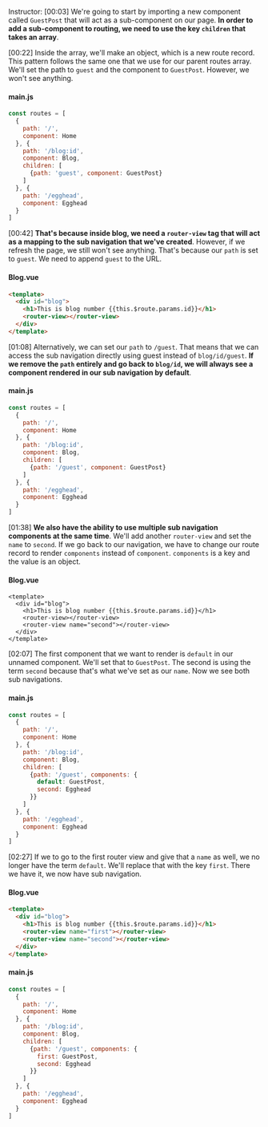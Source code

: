 Instructor: [00:03] We're going to start by importing a new component called `GuestPost` that will act as a sub-component on our page. **In order to add a sub-component to routing, we need to use the key `children` that takes an array**.

[00:22] Inside the array, we'll make an object, which is a new route record. This pattern follows the same one that we use for our parent routes array. We'll set the path to `guest` and the component to `GuestPost`. However, we won't see anything.

#### main.js

```js
const routes = [
  {
    path: '/',
    component: Home
  }, {
    path: '/blog:id',
    component: Blog,
    children: [
      {path: 'guest', component: GuestPost}
    ]
  }, {
    path: '/egghead',
    component: Egghead
  }
]
```

[00:42] **That's because inside blog, we need a `router-view` tag that will act as a mapping to the sub navigation that we've created**. However, if we refresh the page, we still won't see anything. That's because our `path` is set to `guest`. We need to append `guest` to the URL.

#### Blog.vue

```html
<template>
  <div id="blog">
    <h1>This is blog number {{this.$route.params.id}}</h1>
    <router-view></router-view>
  </div>
</template>
```

[01:08] Alternatively, we can set our `path` to `/guest`. That means that we can access the sub navigation directly using guest instead of `blog/id/guest`. **If we remove the `path` entirely and go back to `blog/id`, we will always see a component rendered in our sub navigation by default**.

#### main.js

```js
const routes = [
  {
    path: '/',
    component: Home
  }, {
    path: '/blog:id',
    component: Blog,
    children: [
      {path: '/guest', component: GuestPost}
    ]
  }, {
    path: '/egghead',
    component: Egghead
  }
]
```

[01:38] **We also have the ability to use multiple sub navigation components at the same time**. We'll add another `router-view` and set the `name` to `second`. If we go back to our navigation, we have to change our route record to render `components` instead of `component`. `components` is a key and the value is an object.

#### Blog.vue

```
<template>
  <div id="blog">
    <h1>This is blog number {{this.$route.params.id}}</h1>
    <router-view></router-view>
    <router-view name="second"></router-view>
  </div>
</template>
```

[02:07] The first component that we want to render is `default` in our unnamed component. We'll set that to `GuestPost`. The second is using the term `second` because that's what we've set as our `name`. Now we see both sub navigations.

#### main.js

```js
const routes = [
  {
    path: '/',
    component: Home
  }, {
    path: '/blog:id',
    component: Blog,
    children: [
      {path: '/guest', components: {
        default: GuestPost,
        second: Egghead
      }}
    ]
  }, {
    path: '/egghead',
    component: Egghead
  }
]
```

[02:27] If we to go to the first router view and give that a `name` as well, we no longer have the term `default`. We'll replace that with the key `first`. There we have it, we now have sub navigation.

#### Blog.vue

```html
<template>
  <div id="blog">
    <h1>This is blog number {{this.$route.params.id}}</h1>
    <router-view name="first"></router-view>
    <router-view name="second"></router-view>
  </div>
</template>
```

#### main.js

```js
const routes = [
  {
    path: '/',
    component: Home
  }, {
    path: '/blog:id',
    component: Blog,
    children: [
      {path: '/guest', components: {
        first: GuestPost,
        second: Egghead
      }}
    ]
  }, {
    path: '/egghead',
    component: Egghead
  }
]
```
